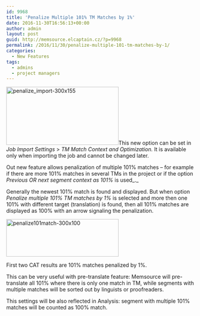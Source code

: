 ```yaml
---
id: 9968
title: 'Penalize Multiple 101% TM Matches by 1%'
date: 2016-11-30T16:56:13+00:00
author: admin
layout: post
guid: http://memsource.elcaptain.cz/?p=9968
permalink: /2016/11/30/penalize-multiple-101-tm-matches-by-1/
categories:
  - New Features
tags:
  - admins
  - project managers
---
```

[<img class="alignright size-full wp-image-9956" src="http://www.memsource.com/wp-content/uploads/2016/11/penalize_import-300x155.png" alt="penalize_import-300x155" width="300" height="155" data-id="9956" />](http://www.memsource.com/wp-content/uploads/2016/11/penalize_import-300x155.png)This new option can be set in _Job Import Settings_ > _TM Match Context and Optimization._ It is available only when importing the job and cannot be changed later.

Out new feature allows penalization of multiple 101% matches &#8211; for example if there are more 101% matches in several TMs in the project or if the option _Previous OR next segment context as 101%_ is used_._

Generally the newest 101% match is found and displayed. But when option _Penalize multiple 101% TM matches by 1%_ is selected and more then one 101% with different target (translation) is found, then all 101% matches are displayed as 100% with an arrow signaling the penalization.

[<img class="alignnone size-full wp-image-9969" src="http://www.memsource.com/wp-content/uploads/2016/11/penalize101Match-300x100.png" alt="penalize101match-300x100" width="300" height="100" data-id="9969" />](http://www.memsource.com/wp-content/uploads/2016/11/penalize101Match-300x100.png)

First two CAT results are 101% matches penalized by 1%.

This can be very useful with pre-translate feature: Memsource will pre-translate all 101% where there is only one match in TM, while segments with multiple matches will be sorted out by linguists or proofreaders.

This settings will be also reflected in Analysis: segment with multiple 101% matches will be counted as 100% match.
